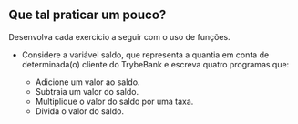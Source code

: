 ## Que tal praticar um pouco?

Desenvolva cada exercício a seguir com o uso de funções.

* Considere a variável saldo, que representa a quantia em conta de determinada(o) cliente do TrybeBank e escreva quatro programas que:

  * Adicione um valor ao saldo.
  * Subtraia um valor do saldo.
  * Multiplique o valor do saldo por uma taxa.
  * Divida o valor do saldo.
